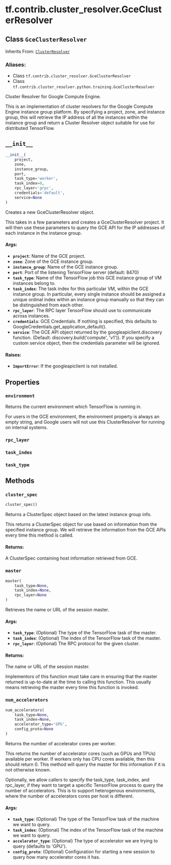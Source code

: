 <div itemscope itemtype="http://developers.google.com/ReferenceObject">
<meta itemprop="name" content="tf.contrib.cluster_resolver.GceClusterResolver" />
<meta itemprop="path" content="Stable" />
<meta itemprop="property" content="environment"/>
<meta itemprop="property" content="rpc_layer"/>
<meta itemprop="property" content="task_index"/>
<meta itemprop="property" content="task_type"/>
<meta itemprop="property" content="__init__"/>
<meta itemprop="property" content="cluster_spec"/>
<meta itemprop="property" content="master"/>
<meta itemprop="property" content="num_accelerators"/>
</div>

# tf.contrib.cluster_resolver.GceClusterResolver

## Class `GceClusterResolver`

Inherits From: [`ClusterResolver`](../../../tf/contrib/cluster_resolver/ClusterResolver.md)

### Aliases:

* Class `tf.contrib.cluster_resolver.GceClusterResolver`
* Class `tf.contrib.cluster_resolver.python.training.GceClusterResolver`

Cluster Resolver for Google Compute Engine.

This is an implementation of cluster resolvers for the Google Compute Engine
instance group platform. By specifying a project, zone, and instance group,
this will retrieve the IP address of all the instances within the instance
group and return a Cluster Resolver object suitable for use for distributed
TensorFlow.

<h2 id="__init__"><code>__init__</code></h2>

``` python
__init__(
    project,
    zone,
    instance_group,
    port,
    task_type='worker',
    task_index=0,
    rpc_layer='grpc',
    credentials='default',
    service=None
)
```

Creates a new GceClusterResolver object.

This takes in a few parameters and creates a GceClusterResolver project. It
will then use these parameters to query the GCE API for the IP addresses of
each instance in the instance group.

#### Args:

* <b>`project`</b>: Name of the GCE project.
* <b>`zone`</b>: Zone of the GCE instance group.
* <b>`instance_group`</b>: Name of the GCE instance group.
* <b>`port`</b>: Port of the listening TensorFlow server (default: 8470)
* <b>`task_type`</b>: Name of the TensorFlow job this GCE instance group of VM
    instances belong to.
* <b>`task_index`</b>: The task index for this particular VM, within the GCE
    instance group. In particular, every single instance should be assigned
    a unique ordinal index within an instance group manually so that they
    can be distinguished from each other.
* <b>`rpc_layer`</b>: The RPC layer TensorFlow should use to communicate across
    instances.
* <b>`credentials`</b>: GCE Credentials. If nothing is specified, this defaults to
    GoogleCredentials.get_application_default().
* <b>`service`</b>: The GCE API object returned by the googleapiclient.discovery
    function. (Default: discovery.build('compute', 'v1')). If you specify a
    custom service object, then the credentials parameter will be ignored.


#### Raises:

* <b>`ImportError`</b>: If the googleapiclient is not installed.



## Properties

<h3 id="environment"><code>environment</code></h3>

Returns the current environment which TensorFlow is running in.

For users in the GCE environment, the environment property is always an
empty string, and Google users will not use this ClusterResolver for running
on internal systems.

<h3 id="rpc_layer"><code>rpc_layer</code></h3>



<h3 id="task_index"><code>task_index</code></h3>



<h3 id="task_type"><code>task_type</code></h3>





## Methods

<h3 id="cluster_spec"><code>cluster_spec</code></h3>

``` python
cluster_spec()
```

Returns a ClusterSpec object based on the latest instance group info.

This returns a ClusterSpec object for use based on information from the
specified instance group. We will retrieve the information from the GCE APIs
every time this method is called.

#### Returns:

A ClusterSpec containing host information retrieved from GCE.

<h3 id="master"><code>master</code></h3>

``` python
master(
    task_type=None,
    task_index=None,
    rpc_layer=None
)
```

Retrieves the name or URL of the session master.

#### Args:

* <b>`task_type`</b>: (Optional) The type of the TensorFlow task of the master.
* <b>`task_index`</b>: (Optional) The index of the TensorFlow task of the master.
* <b>`rpc_layer`</b>: (Optional) The RPC protocol for the given cluster.


#### Returns:

  The name or URL of the session master.

Implementors of this function must take care in ensuring that the master
returned is up-to-date at the time to calling this function. This usually
means retrieving the master every time this function is invoked.

<h3 id="num_accelerators"><code>num_accelerators</code></h3>

``` python
num_accelerators(
    task_type=None,
    task_index=None,
    accelerator_type='GPU',
    config_proto=None
)
```

Returns the number of accelerator cores per worker.

This returns the number of accelerator cores (such as GPUs and TPUs)
available per worker. If workers only has CPU cores available, then this
should return 0. This method will query the master for this information
if it is not otherwise known.

Optionally, we allow callers to specify the task_type, task_index, and
rpc_layer, if they want to target a specific TensorFlow process to query
the number of accelerators. This is to support heterogenous environments,
where the number of accelerators cores per host is different.

#### Args:

* <b>`task_type`</b>: (Optional) The type of the TensorFlow task of the machine we
    want to query.
* <b>`task_index`</b>: (Optional) The index of the TensorFlow task of the machine we
    want to query.
* <b>`accelerator_type`</b>: (Optional) The type of accelerator we are trying to
    query (defaults to 'GPU').
* <b>`config_proto`</b>: (Optional) Configuration for starting a new session to
    query how many accelerator cores it has.



